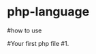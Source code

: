 # php-language
#how to use

#Your first php file
#1.

<?php 

	// echo 'hello, ninjas';

?>

<!DOCTYPE html>
<html>
<head>
	<title>my first PHP file</title>
</head>
<body>
	<h1><?php echo 'hello, ninjas' ?></h1>
</body>
</html>



